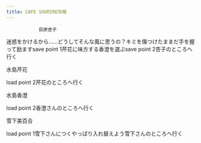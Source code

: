 ```yaml
---
title: CAFE SOURIRE攻略
---
```


                荻原杏子

迷惑をかけるから……どうしてそんな風に思うの？キミを傷つけたままだ手を握って励ますsave point 1芹花に味方する香澄を選ぶsave point 2杏子のところへ行く

水島芹花

load point 2芹花のところへ行く

水島香澄

load point 2香澄さんのところへ行く

雪下美百合

load point 1雪下さんにつくやっぱり入れ替えよう雪下さんのところへ行く
              
